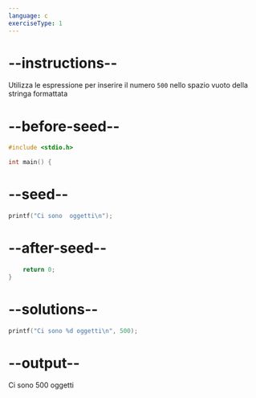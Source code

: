 ```yaml
---
language: c
exerciseType: 1
---
```


# --instructions--

Utilizza le espressione per inserire il numero `500` nello spazio vuoto della stringa formattata

# --before-seed--

```c
#include <stdio.h>

int main() {
```

# --seed--

```c
printf("Ci sono  oggetti\n");
```

# --after-seed--

```c
    return 0;
}
```

# --solutions--

```c
printf("Ci sono %d oggetti\n", 500);
```

# --output--

Ci sono 500 oggetti
